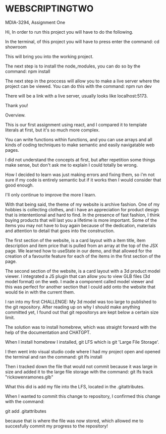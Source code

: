 # WEBSCRIPTINGTWO

MDIA-3294, Assignment One

Hi, In order to run this project you will have to do the following.

In the terminal, of this project you will have to press enter the command:
cd showroom

This will bring you into the working project.

The next step is to install the node_modules, you can do so by the command:
npm install

The next step in the proccess will allow you to make a live server where the project can be viewed. You can do this with the command:
npm run dev

There will be a link with a live server, usually looks like localhost:5173.

Thank you!

Overview.

This is our first assignment using react, and I compared it to template literals at first, but it's so much more complex.

You can write functions within functions, and you can use arrays and all kinds of coding techniques to make semantic and easily navigatable web pages.

I did not understand the concepts at first, but after repetition some things make sense, but don't ask me to explain I could totally be wrong.

How I decided to learn was just making errors and fixing them, so i'm not sure if my code is entirely semantic but if it works then I would consider that good enough.

I'll only continue to improve the more I learn.

With that being said, the theme of my website is archive fashion. One of my hobbies is collecting clothes, and i have an appreciation for product design that is intententional and hard to find. In the presence of fast fashion, I think buying products that will last you a lifetime is more important. Some of the items you may not have to buy again because of the dedication, materials and attention to detail that goes into the construction.

The first section of the website, is a card layout with a item title, item description and item price that is pulled from an array at the top of the JSX page.
We learned how to useState in our demo, and that allowed for the creation of a favourite feature for each of the items in the first section of the page.

The second section of the website, is a card layout with a 3d product model viewer. I integrated a JS plugin that can allow you to view GLB files (3d model format) on the web. I made a component called model viewer and this was perfect for another section that I could add onto the website that would tie in with the current them.

I ran into my first CHALLENGE:
My 3d model was too large to published to the git repository. After reading up on why I should make anything committed yet, I found out that git repositorys are kept below a certain size limit.

The solution was to install homebrew, which was straight forward with the help of the documentation and CHATGPT.

When I install homebrew I installed, git LFS which is git 'Large File Storage'.

I then went into visual studio code where I had my project open and opened the terminal and ran the command:
git lfs install

Then i tracked down the file that would not commit because it was large in size and added it to the large file storage with the command:
git lfs track "rickowenramones.glb"

What this did is add my file into the LFS, located in the .gitattributes.

When I wanted to commit this change to repository, I confirmed this change with the command:

git add .gitattributes

because that is where the file was now stored, which allowed me to succesfully commit my progress to the repository!
